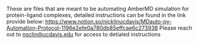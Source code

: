 These are files that are meant to be automating AmberMD simulation for protein-ligand complexes, detailed instructions can be found in the link provide below:
https://www.notion.so/nicklinucdavis/MDauto-py-Automation-Protocol-1196e2efe0a780db85effcae6c273938
Please reach out to nsclin@ucdavis.edu for access to detialed instructions
